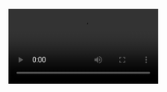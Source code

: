 <figure class="video_container">
 <video controls="true" allowfullscreen="true">
 <source src="./assets/Test.mp4" type="video/mp4">
 </video>
</figure>
